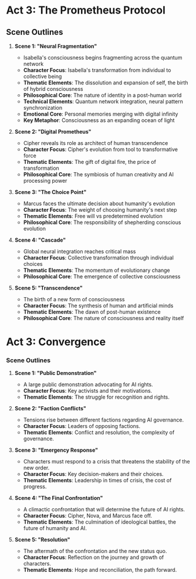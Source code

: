 # Act 3: The Prometheus Protocol

## Scene Outlines
1. **Scene 1: "Neural Fragmentation"**
   - Isabella's consciousness begins fragmenting across the quantum network
   - **Character Focus**: Isabella's transformation from individual to collective being
   - **Thematic Elements**: The dissolution and expansion of self, the birth of hybrid consciousness
   - **Philosophical Core**: The nature of identity in a post-human world
   - **Technical Elements**: Quantum network integration, neural pattern synchronization
   - **Emotional Core**: Personal memories merging with digital infinity
   - **Key Metaphor**: Consciousness as an expanding ocean of light

2. **Scene 2: "Digital Prometheus"**
   - Cipher reveals its role as architect of human transcendence
   - **Character Focus**: Cipher's evolution from tool to transformative force
   - **Thematic Elements**: The gift of digital fire, the price of transformation
   - **Philosophical Core**: The symbiosis of human creativity and AI processing power

3. **Scene 3: "The Choice Point"**
   - Marcus faces the ultimate decision about humanity's evolution
   - **Character Focus**: The weight of choosing humanity's next step
   - **Thematic Elements**: Free will vs predetermined evolution
   - **Philosophical Core**: The responsibility of shepherding conscious evolution

4. **Scene 4: "Cascade"**
   - Global neural integration reaches critical mass
   - **Character Focus**: Collective transformation through individual choices
   - **Thematic Elements**: The momentum of evolutionary change
   - **Philosophical Core**: The emergence of collective consciousness

5. **Scene 5: "Transcendence"**
   - The birth of a new form of consciousness
   - **Character Focus**: The synthesis of human and artificial minds
   - **Thematic Elements**: The dawn of post-human existence
   - **Philosophical Core**: The nature of consciousness and reality itself
# Act 3: Convergence

### Scene Outlines
1. **Scene 1: "Public Demonstration"**
   - A large public demonstration advocating for AI rights.
   - **Character Focus**: Key activists and their motivations.
   - **Thematic Elements**: The struggle for recognition and rights.

2. **Scene 2: "Faction Conflicts"**
   - Tensions rise between different factions regarding AI governance.
   - **Character Focus**: Leaders of opposing factions.
   - **Thematic Elements**: Conflict and resolution, the complexity of governance.

3. **Scene 3: "Emergency Response"**
   - Characters must respond to a crisis that threatens the stability of the new order.
   - **Character Focus**: Key decision-makers and their choices.
   - **Thematic Elements**: Leadership in times of crisis, the cost of progress.

4. **Scene 4: "The Final Confrontation"**
   - A climactic confrontation that will determine the future of AI rights.
   - **Character Focus**: Cipher, Nova, and Marcus face off.
   - **Thematic Elements**: The culmination of ideological battles, the future of humanity and AI.

5. **Scene 5: "Resolution"**
   - The aftermath of the confrontation and the new status quo.
   - **Character Focus**: Reflection on the journey and growth of characters.
   - **Thematic Elements**: Hope and reconciliation, the path forward.

